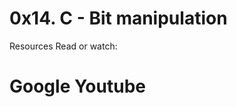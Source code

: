 0x14. C - Bit manipulation 
===========================
Resources
Read or watch:

Google
Youtube
==========================
